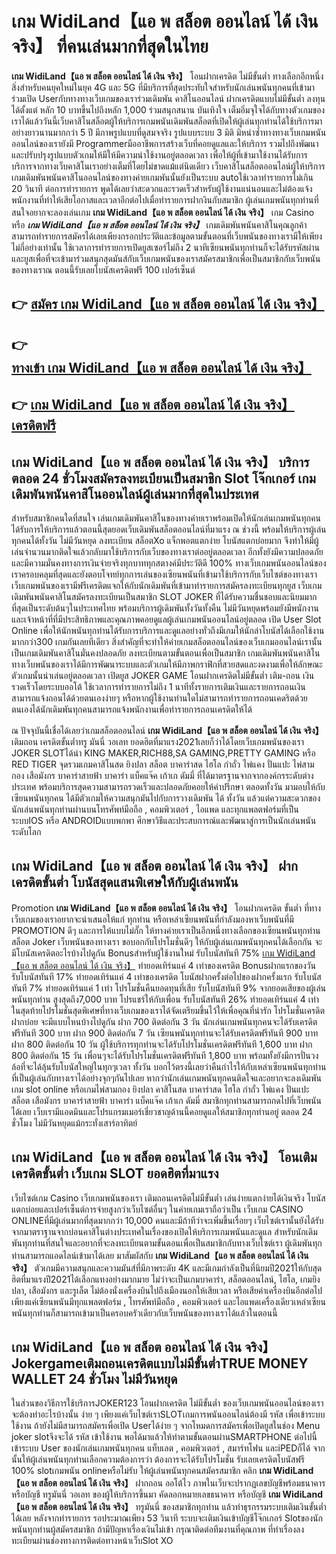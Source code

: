 # เกม WidiLand【แอ พ สล็อต ออนไลน์ ได้ เงิน จริง】  ที่คนเล่นมากที่สุดในไทย

**เกม WidiLand【แอ พ สล็อต ออนไลน์ ได้ เงิน จริง】** โอนฝากเครดิต ไม่มีขั้นต่ำ  ทางเลือกอีกหนึ่งสิ่งสำหรับคนยุคใหม่ในยุค 4G และ 5G ที่มีบริการที่สุดประทับใจสำหรับนักเล่นพนันทุกคนที่เข้ามาร่วมเปิด Userกับทางทางเว็บเกมของเราร่วมเดิมพัน คาสิโนออนไลน์ ฝากเครดิตแบบไม่มีขั้นต่ำ ลงทุนได้ตั้งแต่ หลัก 10 บาทขึ้นไปถึงหลัก 1,000 ร่วมสนุกสนาน บันเทิงใจ เต็มอิ่มจุใจได้กับทางตัวเกมของเราได้แล้ววันนี้เว็บคาสิโนสล็อตผู้ให้บริการเกมพนันเดิมพันสล็อตที่เปิดให้ผู้เล่นทุกท่านได้ใช้บริการมาอย่างยาวนานมากกว่า 5 ปี มีภาพรูปแบบที่ดูสมจจริง รูปแบบระบบ 3 มิติ
มิหนำซ้ำทางทางเว็บเกมพนันออนไลน์ของเรายังมี Programmerมืออาชีพการสร้างเว็บที่คอยดูแลและให้บริการ  รวมไปถึงพัฒนาและปรับปรุงรูปแบบตัวเกมให้มีให้มีความน่าใช้งานอยู่ตลอดเวลา เพื่อให้ผู้ที่เข้ามาใช้งานได้รับการบริการจากทางเว็บคาสิโนเราอย่างเต็มที่โดยไม่ขาดแม้แต่นิดเดียว เว็บคาสิโนสล็อตออนไลน์ผู้ให้บริการเกมเดิมพันพนันคาสิโนออนไลน์ของทางค่ายเกมพันนั้นยังเป็นระบบ autoใช้เวลาทำรายการไม่เกิน 20 วินาที ต่อการทำรายการ พูดได้เลยว่าสะดวกและรวดเร็วสำหรับผู้ใช้งานแน่นอนและไม่ต้องแจ้งพนักงานที่ทำให้เสียโอกาสและเวลาอีกต่อไปเมื่อทำรายการฝากงินกับสมาชิก
ผู้เล่นเกมพนันทุกท่านที่สนใจอยากจะลองเล่นเกม **เกม WidiLand【แอ พ สล็อต ออนไลน์ ได้ เงิน จริง】** เกม Casino  หรือ ***เกม WidiLand【แอ พ สล็อต ออนไลน์ ได้ เงิน จริง】*** เกมเดิมพันพนันคาสิโนคุณลูกค้าสามารถทำรายการสมัครได้เลยเพียงกรอกประวัติและข้อมูลตามขั้นตอนที่เว็บพนันของทางเรามีให้เพียงไม่กี่อย่างเท่านั้น ใช้เวลาการทำรายการเปิดยูสเซอร์ไม่ถึง 2 นาทีเซียนพนันทุกท่านก็จะได้รับรหัสผ่านและยูสเพื่อที่จะเข้ามาร่วมสนุกสุดมันส์กับเว็บเกมพนันของเราสมัครสมาชิกเพื่อเป็นสมาชิกกับเว็บพนันของทางเราณ ตอนนี้รับเลยโบนัสเครดิตฟรี 100 เปอร์เซ็นต์

## 👉 [สมัคร เกม WidiLand【แอ พ สล็อต ออนไลน์ ได้ เงิน จริง】](https://archa888.com/)
## 👉 [ทางเข้า เกม WidiLand【แอ พ สล็อต ออนไลน์ ได้ เงิน จริง】](https://archa888.com/)
## 👉 [เกม WidiLand【แอ พ สล็อต ออนไลน์ ได้ เงิน จริง】 เครดิตฟรี](https://archa888.com/)

## เกม WidiLand【แอ พ สล็อต ออนไลน์ ได้ เงิน จริง】 บริการตลอด  24 ชั่วโมงสมัครลงทะเบียนเป็นสมาชิก Slot โจ๊กเกอร์ เกมเดิมพันพนันคาสิโนออนไลน์ผู้เล่นมากที่สุดในประเทศ

สำหรับสมาชิกคนใดที่สนใจ เล่นเกมเดิมพันคาสิโนของทางค่ายเราพร้อมเปิดให้นักเล่นเกมพนันทุกคนได้รับการให้บริการแล้วตอนนี้สุดยอดเว็บเดิมพันสล็อตออนไลน์ที่มาแรง ณ ช่วงนี้ พร้อมให้บริการผู้เล่นทุกคนได้ทั้งวัน ไม่มีวันหยุด ลงทะเบียน สล็อตXo แจ็กพอตแตกง่าย โบนัสแตกบ่อยมาก จึงทำให้มีผู้เล่นจำนวนมากติดใจแล้วกลับมาใช้บริการกับเว็บของทางเราต่ออยู่ตลอดเวลา อีกทั้งยังมีความปลอดภัยและมีความมั่นคงทางการเงินจ่ายจริงทุกบาททุกสตางค์มีประวัติดี 100% ทางเว็บเกมพนันออนไลน์ของเราครอบคลุมที่สุดและยังตอบโจทย์ทุกการเล่นของเซียนพนันที่เข้ามาใช้บริการกับเว็บไซต์ของทางเรา
เว็บเกมพนันของเรามีฟรีเครดิตแจกให้กับนักเดิมพันที่เข้ามาทำรายการสมัครลงทะเบียนทุกยูส เว็บเกมเดิมพันพนันคาสิโนสมัครลงทะเบียนเป็นสมาชิก SLOT JOKER ที่ได้รับความชื่นชอบและนิยมมากที่สุดเป็นระดับต้นๆในประเทศไทย พร้อมบริการผู้เดิมพันทั้งวันทั้งคืน ไม่มีวันหยุดพร้อมยังมีพนักงานและเจ้าหน้าที่ที่มีประสิทธิภาพและคุณภาพคอยดูแลผู้เล่นเกมพนันออนไลน์อยู่ตลอด เปิด User Slot Online เพื่อให้นักพนันทุกท่านได้รับการบริการและดูแลอย่างทั่วถึงมีเกมให้นักล่าโบนัสได้เลือกใช้งานมากกว่า300 เกมกันเลยทีเดียว
สิ่งสำคัญที่จะทำให้ค่ายเกมสล็อตออนไลน์ของเว็บเกมออนไลน์เรานั้นเป็นเกมเดิมพันคาสิโนมั่นคงปลอดภัย ลงทะเบียนตามขั้นตอนเพื่อเป็นสมาชิก  เกมเดิมพันพนันคาสิโนทางเว็บพนันของเราได้มีการพัฒนาระบบและตัวเกมให้มีภาพกราฟิกที่สวยสดและงดงามเพื่อให้ลักษณะตัวเกมนั้นน่าเล่นอยู่ตลอดเวลา เปิดยูส JOKER GAME โอนฝากเครดิตไม่มีขั้นต่ำ เติม-ถอน เงินรวดเร็วโดยระบบออโต้ ใช้เวลาการทำรายการไม่ถึง 1 นาทีทั้งรายการเติมเงินและรายการถอนเงินสามารถแจ้งถอนได้ด้วยตนเองง่ายๆ หรือหากผู้ใช้งานท่านใดไม่สามารถทำรายการถอนเคดริตด้วยตนเองได้นักเดิมพันทุกคนสามารถแจ้งพนักงานเพื่อทำรายการถอนเครดิตให้ได้

ณ ปัจจุบันนี้เชื่อได้เลยว่าเกมสล็อตออนไลน์ **เกม WidiLand【แอ พ สล็อต ออนไลน์ ได้ เงิน จริง】** เติมถอน เครดิตขั้นต่ำทรู มันนี่ วอเลท ยอดฮิตที่มาแรง2021เลยก็ว่าได้โดยเว็บเกมพนันของเรา JOKER SLOTได้นำ  KING MAKER,RICH88,SA GAMING,PRETTY GAMING หรือ RED TIGER จุดรวมเกมคาสิโนสด ยิงปลา สล็อต บาคาร่าสด ไฮโล กำถั่ว ไพ่แคง ปั่นแปะ ไพ่สามกอง เสือมังกร บาคาร่าสายฟ้า บาคาร่า แบ็คแจ๊ค เก้าเก ดัมมี่ ที่ได้มาตรฐานจากจากองค์กรระดับต่างประเทศ พร้อมบริการสุดความสามารถรวดเร็วและปลอดภัยคอยให้คำปรึกษา ตลอดทั้งวัน มามอบให้กับเซียนพนันทุกคน ได้มีตัวเกมให้ความสนุกมันไปกับการวางเดิมพัน ได้ ทั้งวัน แล้วแต่ความสะดวกของนักเล่นพนันทุกท่านผ่านบนโทรศัพท์มือถือ , คอมพิวเตอร์ , ไอแพด และทุกแพลตฟอร์มที่เป็นระบบIOS หรือ ANDROIDแบบพกพา ศึกษาวิธีและประสบการณ์และพัฒนาสู่การเป็นนักเล่นพนันระดับโลก

## เกม WidiLand【แอ พ สล็อต ออนไลน์ ได้ เงิน จริง】 ฝากเครดิตขั้นต่ำ โบนัสสุดแสนพิเศษให้กับผู้เล่นพนัน

 Promotion  **เกม WidiLand【แอ พ สล็อต ออนไลน์ ได้ เงิน จริง】** โอนฝากเครดิต ขั้นต่ำ ที่ทางเว็บเกมของเราอยากจะนำเสนอให้แก่  ทุกท่าน หรือเหล่าเซียนพนันที่กำลังมองหาเว็บพนันที่มี  PROMOTION ดีๆ และการให้แบบไม่กั๊ก ให้ทางค่ายเราเป็นอีกหนึ่งทางเลือกของเซียนพนันทุกท่าน สล็อต Joker เว็บพนันของทางเรา ขอบอกกับโปรโมชั่นดีๆ ให้กับผู้เล่นเกมพนันทุกคนได้เลือกกัน จะมีโบนัสเครดิตอะไรบ้างไปดูกัน
Bonusสำหรับผู้ใช้งานใหม่ รับโบนัสทันที 75% [เกม WidiLand【แอ พ สล็อต ออนไลน์ ได้ เงิน จริง】](https://archa888.com/) ทำยอดเทิร์นแค่ 4 เท่าของเครดิต
Bonusฝากแรกของวัน รับโบนัสทันที 17% ทำยอดเทิร์นแค่ 4 เท่าของเครดิต
โบนัสฝากครั้งต่อไปของฝากครั้งแรก รับโบนัสทันที 7% ทำยอดเทิร์นแค่ 1 เท่า
โปรโมชั่นคืนยอดทุนที่เสีย รับโบนัสทันที 9% จากยอดเสียของผู้เล่นพนันทุกท่าน สูงสุดถึง7,000 บาท
โปรแชร์ให้กับเพื่อน รับโบนัสทันที 26% ทำยอดเทิร์นแค่ 4 เท่า
ในสุดท้ายโปรโมชั่นสุดพิเศษที่ทางเว็บเกมของเราได้จัดเตรียมขึ้นไว้ให้เพื่อคุณที่น่ารัก โปรโมชั่นเครดิตฝากบ่อย จะมีแบบไหนบ้างไปดูกัน
ฝาก 700 ติดต่อกัน 3 วัน นักเล่นเกมพนันทุกคนจะได้รับเครดิตฟรีทันที 300 บาท
ฝาก 900 ติดต่อกัน 7 วัน เซียนพนันทุกท่านจะได้รับเครดิตฟรีทันที 900 บาท
ฝาก 800 ติดต่อกัน 10 วัน ผู้ใช้บริการทุกท่านจะได้รับโปรโมชั่นเครดิตฟรีทันที 1,600 บาท
ฝาก 800 ติดต่อกัน 15 วัน เพื่อนๆจะได้รับโปรโมชั่นเครดิตฟรีทันที 1,800 บาท
พร้อมทั้งยังมีการปั่นวงล้อที่จะได้ลุ้นรับโบนัสใหญ่ในทุกๆเวลา ทั้งวัน บอกไว้ตรงนี้เลยว่าคืนกำไรให้กับเหล่าเซียนพนันทุกท่านที่เป็นผู้เล่นกับทางเราได้อย่างจุกๆกันไปเลย หากว่านักเล่นเกมพนันทุกคนติดใจและอยากจะลงเดิมพัน เกม slot online หรือเกมไพ่สามกอง  ยิงปลา คาสิโนสด บาคาร่าสด ไฮโล กำถั่ว ไพ่แคง ปั่นแปะ สล็อต เสือมังกร บาคาร่าสายฟ้า บาคาร่า แบ็คแจ๊ค เก้าเก ดัมมี่ สมาชิกทุกท่านสามารถกดไปที่เว็บพนันได้เลย เว็บเรามีแอดมินและโปรแกรมเมอร์เชี่ยวชาญด้านนี้คอยดูแลให้สมาชิกทุกท่านอยู่ ตลอด 24 ชั่วโมง ไม่มีวันหยุดแม้กระทั่งเสาร์อาทิตย์

## เกม WidiLand【แอ พ สล็อต ออนไลน์ ได้ เงิน จริง】 โอนเติมเครดิตขั้นต่ำ  เว็บเกม SLOT ยอดฮิตที่มาแรง

เว็บไซต์เกม Casino เว็บเกมพนันของเรา เติมถอนเครดิตไม่มีขั้นต่ำ เล่นง่ายแตกง่ายได้เงินจริง โบนัสแตกบ่อยและเปอร์เซ็นต์การจ่ายสูงกว่าเว็บไซต์อื่นๆ ในค่ายเกมเราถือว่าเป็น เว็บเกม CASINO ONLINEที่มีผู้เล่นมากที่สุดมากกว่า 10,000 คนและมีถ้าทีว่าจะเพิ่มขึ้นเรื่อยๆ เว็บไซต์เรานั้นยังได้รับจากมาตราฐานจากบ่อนคาสิโนต่างประเทศในเรื่องของเปิดให้บริการเกมพนันและดูแล สำหรับนักเดิมพันทุกท่านที่สนใจและอยากที่จะลงทะเบียนตามขั้นตอนเพื่อเป็นสมาชิกกับทางเว็บไซต์เรา ผู้เดิมพันทุกท่านสามารถแอดไลน์เข้ามาได้เลย
	มาสัมผัสกับ **เกม WidiLand【แอ พ สล็อต ออนไลน์ ได้ เงิน จริง】** ตัวเกมมีความสนุกและความมันส์ที่มีภาพระดับ 4K และมีเกมกำลังเป็นที่นิยมปี2021ให้กับสุดฮิตที่มาแรงปี2021ได้เลือกแทงอย่างมากมาย  ไม่ว่าจะเป็นเกมบาคาร่า, สล็อตออนไลน์, ไฮโล, เกมยิงปลา, เสือมังกร และรูเล็ต ไม่ต้องนั่งเครื่องบินไปถึงเมืองนอกให้เสียเวลา หรือเสียค่าเครื่องบินอีกต่อไป เพียงแค่เซียนพนันมีทุกแพลตฟอร์ม , โทรศัพท์มือถือ , คอมพิวเตอร์ และไอแพดเครื่องเดียวเหล่าเซียนพนันทุกท่านก็สามารถเข้ามาเป็นครอบครัวเดียวกับเว็บพนันของทางเราได้แล้วในตอนนี้

## เกม WidiLand【แอ พ สล็อต ออนไลน์ ได้ เงิน จริง】 Jokergameเติมถอนเครดิตแบบไม่มีขั้นต่ำTRUE MONEY WALLET 24 ชั่วโมง ไม่มีวันหยุด

ในส่วนของวิธีการใช้บริการJOKER123 โอนฝากเครดิต ไม่มีขั้นต่ำ ของเว็บเกมพนันออนไลน์ของเรา จะต้องทำอะไรบ้างนั้น ง่าย ๆ เพียงแค่เว็บไซต์เราSLOTเกมการพนันออนไลน์ต้องมี รหัส เพื่อเข้าระบบใช้งาน ถ้ายังไม่มีสามารถสมัครเพื่อเปิด Userได้ง่าย ๆ จากโหมดการสมัครเพื่อเปิดยูสในช่อง Menu joker slotจึงจะได้ รหัส เข้าใช้งาน พอได้มาแล้วให้ทำตามขั้นตอนผ่านSMARTPHONE ต่อไปนี้
เข้าระบบ User  ของนักเล่นเกมพนันทุกคน แท็บเลต , คอมพิวเตอร์ , สมาร์ทโฟน และiPEDก็ได้
จากนั้นให้ผู้เล่นพนันทุกท่านเลือกความต้องการว่า ต้องการจะได้รับโปรโมชั่น รับเลยเครดิตโบนัสฟรี 100% slotเกมพนัน onlineหรือไม่รับ
ให้ผู้เล่นพนันทุกคนสมัครสมาชิก คลิก **เกม WidiLand【แอ พ สล็อต ออนไลน์ ได้ เงิน จริง】** ฝากถอน ออโต้ไว ภาพในเว็บจะปรากฏเลขบัญชีพร้อมธนาคาร หรือบัญชี ทรูมันนี่ วอเลท ของผู้ให้บริการขึ้นมา
คัดลอกหมายเลขธนาคาร หรือบัญชี **เกม WidiLand【แอ พ สล็อต ออนไลน์ ได้ เงิน จริง】** ทรูมันนี่ ของสมาชิกทุกท่าน แล้วทำธุรกรรมระบบเติมเงินขั้นต่ำได้เลย
หลังจากทำรายการ รอประมาณเพียง 53 วินาที ระบบจะเติมเงินเข้าบัญชีโจ๊กเกอร์ Slotของนักพนันทุกท่านผู้สมัครสมาชิก
ถ้ามีปัญหาเรื่องเงินไม่เข้า กรุณาติดต่อทีมงานที่คุณภาพ ที่ทำเรื่องลงทะเบียนผ่านช่องทางการติดต่อทางหน้าเว็บSlot XO


